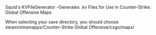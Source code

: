 Squid's KVFileGenerator
-Generates .kv Files for Use in Counter-Strike: Global Offensive Maps

When selecting your save directory, you should choose steam/steamapps/Counter-Strike Global Offensive/csgo/maps/

